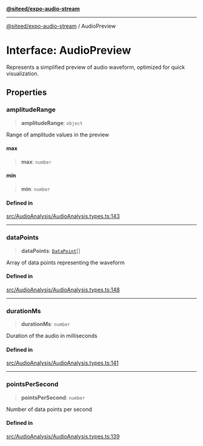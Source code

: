 [**@siteed/expo-audio-stream**](../README.md)

***

[@siteed/expo-audio-stream](../README.md) / AudioPreview

# Interface: AudioPreview

Represents a simplified preview of audio waveform,
optimized for quick visualization.

## Properties

### amplitudeRange

> **amplitudeRange**: `object`

Range of amplitude values in the preview

#### max

> **max**: `number`

#### min

> **min**: `number`

#### Defined in

[src/AudioAnalysis/AudioAnalysis.types.ts:143](https://github.com/deeeed/expo-audio-stream/blob/67c0151498a79fdb4d385168c502a8eaeb33efe1/packages/expo-audio-stream/src/AudioAnalysis/AudioAnalysis.types.ts#L143)

***

### dataPoints

> **dataPoints**: [`DataPoint`](DataPoint.md)[]

Array of data points representing the waveform

#### Defined in

[src/AudioAnalysis/AudioAnalysis.types.ts:148](https://github.com/deeeed/expo-audio-stream/blob/67c0151498a79fdb4d385168c502a8eaeb33efe1/packages/expo-audio-stream/src/AudioAnalysis/AudioAnalysis.types.ts#L148)

***

### durationMs

> **durationMs**: `number`

Duration of the audio in milliseconds

#### Defined in

[src/AudioAnalysis/AudioAnalysis.types.ts:141](https://github.com/deeeed/expo-audio-stream/blob/67c0151498a79fdb4d385168c502a8eaeb33efe1/packages/expo-audio-stream/src/AudioAnalysis/AudioAnalysis.types.ts#L141)

***

### pointsPerSecond

> **pointsPerSecond**: `number`

Number of data points per second

#### Defined in

[src/AudioAnalysis/AudioAnalysis.types.ts:139](https://github.com/deeeed/expo-audio-stream/blob/67c0151498a79fdb4d385168c502a8eaeb33efe1/packages/expo-audio-stream/src/AudioAnalysis/AudioAnalysis.types.ts#L139)
